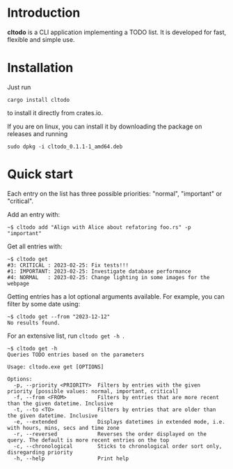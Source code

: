 # Introduction

**cltodo** is a CLI application implementing a TODO list. It is developed for fast, flexible and simple use.

# Installation

Just run

```console
cargo install cltodo
```

to install it directly from crates.io.

If you are on linux, you can install it by downloading the package on releases and running

```console
sudo dpkg -i cltodo_0.1.1-1_amd64.deb
```

# Quick start

Each entry on the list has three possible priorities: "normal", "important" or "critical".

Add an entry with:

```console
~$ cltodo add "Align with Alice about refatoring foo.rs" -p "important"
```

Get all entries with:

```console
~$ cltodo get
#3: CRITICAL : 2023-02-25: Fix tests!!!
#1: IMPORTANT: 2023-02-25: Investigate database performance
#4: NORMAL   : 2023-02-25: Change lighting in some images for the webpage
```

Getting entries has a lot optional arguments available. For example, you can filter by some date using:

```console
~$ cltodo get --from "2023-12-12"
No results found.
```

For an extensive list, run `cltodo get -h `.

```console
~$ cltodo get -h
Queries TODO entries based on the parameters

Usage: cltodo.exe get [OPTIONS]

Options:
  -p, --priority <PRIORITY>  Filters by entries with the given priority [possible values: normal, important, critical]
  -f, --from <FROM>          Filters by entries that are more recent than the given datetime. Inclusive
  -t, --to <TO>              Filters by entries that are older than the given datetime. Inclusive
  -e, --extended             Displays datetimes in extended mode, i.e. with hours, mins, secs and time zone
  -r, --reversed             Reverses the order displayed on the query. The default is more recent entries on the top
  -c, --chronological        Sticks to chronological order sort only, disregarding priority
  -h, --help                 Print help
```
